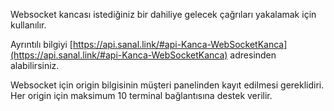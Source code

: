 Websocket kancası istediğiniz bir dahiliye gelecek çağrıları yakalamak için kullanılır. 

Ayrıntılı bilgiyi [https://api.sanal.link/#api-Kanca-WebSocketKanca](https://api.sanal.link/#api-Kanca-WebSocketKanca) 
adresinden alabilirsiniz. 
 
Websocket için origin bilgisinin müşteri panelinden kayıt edilmesi gereklidiri. 
Her origin için maksimum 10 terminal bağlantısına destek verilir. 